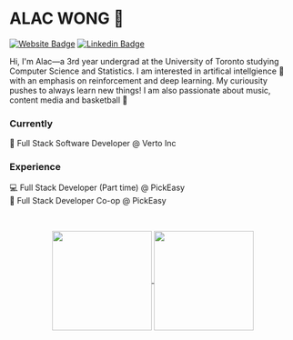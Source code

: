 # ALAC WONG 🚀
[![Website Badge](https://img.shields.io/badge/-Website-black?style=flat&logoColor=white&link=https://winnllam.github.io/)](https://alacwong.com)
[![Linkedin Badge](https://img.shields.io/badge/-LinkedIn-blue?style=flat&logo=Linkedin&logoColor=white&link=https://www.linkedin.com/in/alacwong/)](https://www.linkedin.com/in/alacwong/)

Hi, I'm Alac—a 3rd year undergrad at the University of Toronto studying Computer Science and Statistics. I am interested in artifical intellgience 🧠 with an emphasis on reinforcement and deep learning. My curiousity pushes to always learn new things! I am also passionate about music, content media and basketball 🏀 

### Currently
🏥 Full Stack Software Developer @ Verto Inc <br />

### Experience
💻 Full Stack Developer (Part time) @ PickEasy <br />
🥘 Full Stack Developer Co-op @ PickEasy <br />

<br>
<p align=center>
  <a href="https://github.com/alacwong/github-readme-stats" title="Go to Source">
    <img height=175 align="center" src="https://github-readme-stats.vercel.app/api?username=alacwong&show_icons=true&theme=dracula">
  </a>
  <a href="https://github.com/alacwong/github-readme-stats">
  <img height=175 align="center" src="https://github-readme-stats.vercel.app/api/top-langs/?username=alacwong&langs_count=8&layout=compact" />
  </a>
</p>
<br/>
